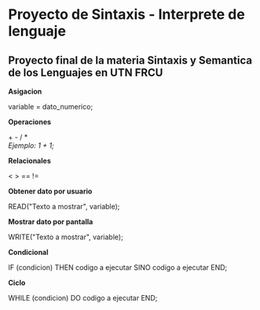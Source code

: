 # Proyecto de Sintaxis - Interprete de lenguaje

## Proyecto final de la materia Sintaxis y Semantica de los Lenguajes en UTN FRCU


**Asigacion**

  variable = dato_numerico;


**Operaciones**
  
  \+ - / *\
  *Ejemplo: 1 + 1;*


**Relacionales**

  < > == !=


**Obtener dato por usuario**

  READ("Texto a mostrar", variable);


**Mostrar dato por pantalla**

  WRITE("Texto a mostrar", variable);


**Condicional**

  IF (condicion) THEN codigo a ejecutar SINO codigo a ejecutar END;


**Ciclo**

  WHILE (condicion) DO codigo a ejecutar END;
